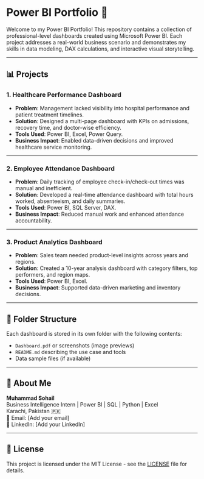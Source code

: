 # Power BI Portfolio 🚀

Welcome to my Power BI Portfolio! This repository contains a collection of professional-level dashboards created using Microsoft Power BI. Each project addresses a real-world business scenario and demonstrates my skills in data modeling, DAX calculations, and interactive visual storytelling.

---

## 📊 Projects

### 1. **Healthcare Performance Dashboard**
- **Problem**: Management lacked visibility into hospital performance and patient treatment timelines.
- **Solution**: Designed a multi-page dashboard with KPIs on admissions, recovery time, and doctor-wise efficiency.
- **Tools Used**: Power BI, Excel, Power Query.
- **Business Impact**: Enabled data-driven decisions and improved healthcare service monitoring.

---

### 2. **Employee Attendance Dashboard**
- **Problem**: Daily tracking of employee check-in/check-out times was manual and inefficient.
- **Solution**: Developed a real-time attendance dashboard with total hours worked, absenteeism, and daily summaries.
- **Tools Used**: Power BI, SQL Server, DAX.
- **Business Impact**: Reduced manual work and enhanced attendance accountability.

---

### 3. **Product Analytics Dashboard**
- **Problem**: Sales team needed product-level insights across years and regions.
- **Solution**: Created a 10-year analysis dashboard with category filters, top performers, and region maps.
- **Tools Used**: Power BI, Excel.
- **Business Impact**: Supported data-driven marketing and inventory decisions.

---

## 📁 Folder Structure
Each dashboard is stored in its own folder with the following contents:
- `Dashboard.pdf` or screenshots (image previews)
- `README.md` describing the use case and tools
- Data sample files (if available)

---

## 💼 About Me

**Muhammad Sohail**  
Business Intelligence Intern | Power BI | SQL | Python | Excel  
Karachi, Pakistan 🇵🇰  
📧 Email: [Add your email]  
🔗 LinkedIn: [Add your LinkedIn]

---

## 📄 License

This project is licensed under the MIT License - see the [LICENSE](LICENSE) file for details.
